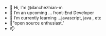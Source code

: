- 👋 Hi, I’m @ilanchezhian-m
- 👀 I’m an upcoming ... front-End Developer 
- 🌱 I’m currently learning ...javascript, java , etc 
- 💞️"open source enthusiast."
- 📫 

<!---
ilanchezhian-m/ilanchezhian-m is a ✨ special ✨ repository because its `README.md` (this file) appears on your GitHub profile.
You can click the Preview link to take a look at your changes.
--->
